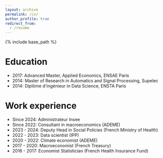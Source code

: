```yaml
---
layout: archive
permalink: /cv/
author_profile: true
redirect_from:
  - /resume
---
```


{% include base_path %}

Education
======
* 2017: Advanced Master, Applied Economics, ENSAE Paris
* 2014: Master of Research in Automatics and Signal Processing, Supelec
* 2014: Diplôme d'ingénieur in Data Science, ENSTA Paris

Work experience
======
* Since 2024: Administrateur Insee
* Since 2022: Consultant in macroeconomics (ADEME)
* 2023 - 2024: Deputy Head in Social Policies (French Ministry of Health)
* 2022 - 2023: Data scientist (IPP)
* 2020 - 2022: Climate economist (ADEME)
* 2017 - 2020: Macroeconomist (French Treasury)
* 2016 - 2017: Economist Statistician (French Health Insurance Fund)